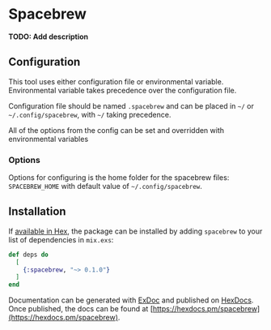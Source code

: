 # Spacebrew

**TODO: Add description**

## Configuration

This tool uses either configuration file or environmental variable.
Environmental variable takes precedence over the configuration file.

Configuration file should be named `.spacebrew` and can be placed in `~/` or
`~/.config/spacebrew`, with `~/` taking precedence.

All of the options from the config can be set and overridden with environmental
variables

### Options

Options for configuring is the home folder for the spacebrew files:
`SPACEBREW_HOME` with default value of `~/.config/spacebrew`.

## Installation

If [available in Hex](https://hex.pm/docs/publish), the package can be installed
by adding `spacebrew` to your list of dependencies in `mix.exs`:

```elixir
def deps do
  [
    {:spacebrew, "~> 0.1.0"}
  ]
end
```

Documentation can be generated with [ExDoc](https://github.com/elixir-lang/ex_doc)
and published on [HexDocs](https://hexdocs.pm). Once published, the docs can
be found at [https://hexdocs.pm/spacebrew](https://hexdocs.pm/spacebrew).
